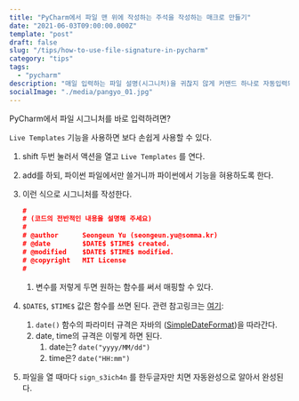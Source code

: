 ```yaml
---
title: "PyCharm에서 파일 맨 위에 작성하는 주석을 작성하는 매크로 만들기"
date: "2021-06-03T09:00:00.000Z"
template: "post"
draft: false
slug: "/tips/how-to-use-file-signature-in-pycharm"
category: "tips"
tags:
  - "pycharm"
description: "매일 입력하는 파일 설명(시그니처)을 귀찮지 않게 커맨드 하나로 자동입력되게 하는 방안을 찾았습니다. 회사 팀원들과 주변사람들에게만 공유하기는 아까워서 짧은 글을 써봤습니다."
socialImage: "./media/pangyo_01.jpg"
---
```


PyCharm에서 파일 시그니처를 바로 입력하려면?

`Live Templates` 기능을 사용하면 보다 손쉽게 사용할 수 있다.

1. shift 두번 눌러서 액션을 열고 `Live Templates` 를 연다.
2. add를 하되, 파이썬 파일에서만 쓸거니까 파이썬에서 기능을 혀용하도록 한다.
3. 이런 식으로 시그니처를 작성한다.

   ```json
   #
   # (코드의 전반적인 내용을 설명해 주세요)
   #
   # @author      Seongeun Yu (seongeun.yu@somma.kr)
   # @date        $DATE$ $TIME$ created.
   # @modified    $DATE$ $TIME$ modified.
   # @copyright   MIT License
   #
   ```

   1. 변수를 저렇게 두면 원하는 함수를 써서 매핑할 수 있다.

4. `$DATE$`, `$TIME$` 값은 함수를 쓰면 된다. 관련 참고링크는 [여기](https://www.jetbrains.com/help/pycharm/template-variables.html#predefined_functions):
   1. `date()` 함수의 파라미터 규격은 자바의 ([SimpleDateFormat](https://docs.oracle.com/javase/7/docs/api/java/text/SimpleDateFormat.html))을 따라간다.
   2. date, time의 규격은 이렇게 하면 된다.
      1. date는? `date("yyyy/MM/dd")`
      2. time은? `date("HH:mm")`
5. 파일을 열 때마다 `sign_s3ich4n` 를 한두글자만 치면 자동완성으로 알아서 완성된다.
